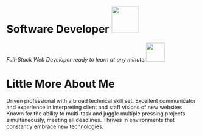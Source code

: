 
<h1> Software Developer <img src="https://media.giphy.com/media/26Fxy3Iz1ari8oytO/giphy.gif" width="70"></h1>

<p><em>Full-Stack Web Developer ready to learn at any minute.</em><img src="https://media.giphy.com/media/XGma2iRIHTKkwqRkFl/giphy.gif" width="50"></p>

# Little More About Me

<p>Driven professional with a broad technical skill set. Excellent communicator and experience in interpreting client and staff visions of new websites. Known for the ability to multi-task and juggle multiple pressing projects simultaneously, meeting all deadlines. Thrives in environments that constantly embrace new technologies.</p>
